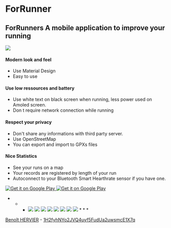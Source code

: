 # ForRunner
 
## ForRunners A mobile application to improve your running
![][1] 
 
####  Modern look and feel
* Use Material Design 
* Easy to use 

####  Use low ressources and battery 
* Use white text on black screen when running, less power used on Amoled screen. 
* Don t require network connection while running 

####  Respect your privacy 
* Don't share any informations with third party server. 
* Use OpenStreetMap 
* You can export and import to GPXs files 
####  Nice Statistics 
* See your runs on a map 
* Your records are registered by length of your run 
* Autoconnect to your Bluetooth Smart Hearthrate sensor if you have one. 

[ ![Get it on Google Play][2] ][3] [ ![Get it on Google Play][4] ][3] 

* * * ![][5] ![][6] ![][7] ![][8] ![][9] ![][10] ![][11] ![][12] * * * 

[Benoît HERVIER][13] - [1H2fyhNYo2JVQ4uyf5FudUa2uwsmcE1X7q][14]

[1]: http://khertan.net/img/main.png
[2]: https://developer.android.com/images/brand/en_generic_rgb_wo_60.png
[3]: https://play.google.com/store/apps/details?id=net.khertan.forrunners
[4]: http://khertan.net/img/qrcode.png
[5]: http://khertan.net/screenshots/main.png
[6]: http://khertan.net/screenshots/session.png
[7]: http://khertan.net/screenshots/session2.png
[8]: http://khertan.net/screenshots/records.png
[9]: http://khertan.net/screenshots/session3.png
[10]: http://khertan.net/screenshots/session4.png
[11]: http://khertan.net/screenshots/session5.png
[12]: http://khertan.net/screenshots/settings.png
[13]: http://khertan.net
[14]: bitcoin:1H2fyhNYo2JVQ4uyf5FudUa2uwsmcE1X7q
